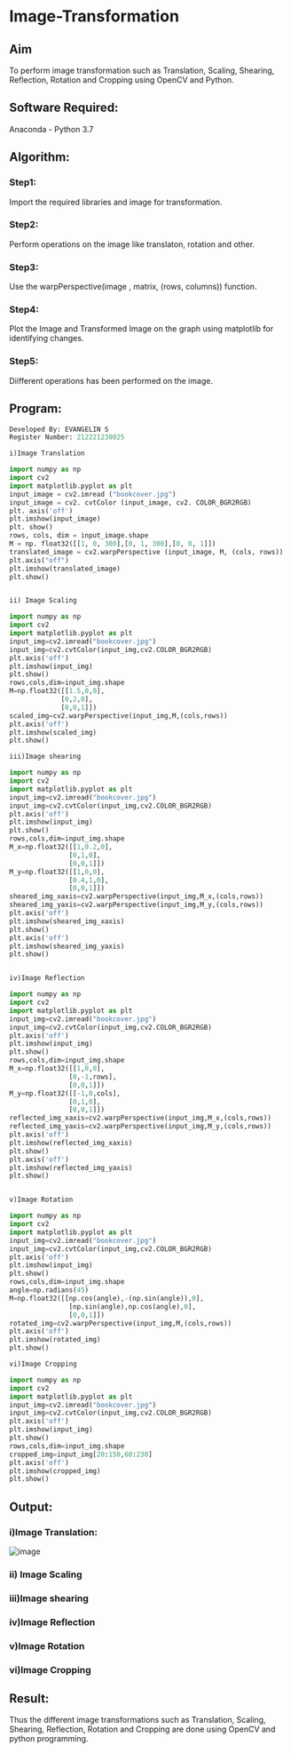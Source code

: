 # Image-Transformation
## Aim
To perform image transformation such as Translation, Scaling, Shearing, Reflection, Rotation and Cropping using OpenCV and Python.

## Software Required:
Anaconda - Python 3.7

## Algorithm:
### Step1:

Import the required libraries and image for transformation.

### Step2:

Perform operations on the image like translaton, rotation and other.

### Step3:

Use the warpPerspective(image , matrix, (rows, columns)) function.

### Step4:

Plot the Image and Transformed Image on the graph using matplotlib for identifying changes.

### Step5:

Diifferent operations has been performed on the image.

## Program:
```python
Developed By: EVANGELIN S
Register Number: 212221230025

i)Image Translation

import numpy as np
import cv2
import matplotlib.pyplot as plt
input_image = cv2.imread ("bookcover.jpg")
input_image = cv2. cvtColor (input_image, cv2. COLOR_BGR2RGB)
plt. axis('off')
plt.imshow(input_image)
plt. show()
rows, cols, dim = input_image.shape
M = np. float32([[1, 0, 300],[0, 1, 300],[0, 0, 1]])
translated_image = cv2.warpPerspective (input_image, M, (cols, rows))
plt.axis("off")
plt.imshow(translated_image)
plt.show()


ii) Image Scaling

import numpy as np
import cv2
import matplotlib.pyplot as plt
input_img=cv2.imread("bookcover.jpg")
input_img=cv2.cvtColor(input_img,cv2.COLOR_BGR2RGB)
plt.axis('off')
plt.imshow(input_img)
plt.show()
rows,cols,dim=input_img.shape
M=np.float32([[1.5,0,0],
             [0,2,0],
             [0,0,1]])
scaled_img=cv2.warpPerspective(input_img,M,(cols,rows))
plt.axis('off')
plt.imshow(scaled_img)
plt.show()

iii)Image shearing

import numpy as np
import cv2
import matplotlib.pyplot as plt
input_img=cv2.imread("bookcover.jpg")
input_img=cv2.cvtColor(input_img,cv2.COLOR_BGR2RGB)
plt.axis('off')
plt.imshow(input_img)
plt.show()
rows,cols,dim=input_img.shape
M_x=np.float32([[1,0.2,0],
               [0,1,0],
               [0,0,1]])
M_y=np.float32([[1,0,0],
               [0.4,1,0],
               [0,0,1]])
sheared_img_xaxis=cv2.warpPerspective(input_img,M_x,(cols,rows))
sheared_img_yaxis=cv2.warpPerspective(input_img,M_y,(cols,rows))
plt.axis('off')
plt.imshow(sheared_img_xaxis)
plt.show()
plt.axis('off')
plt.imshow(sheared_img_yaxis)
plt.show()


iv)Image Reflection

import numpy as np
import cv2
import matplotlib.pyplot as plt
input_img=cv2.imread("bookcover.jpg")
input_img=cv2.cvtColor(input_img,cv2.COLOR_BGR2RGB)
plt.axis('off')
plt.imshow(input_img)
plt.show()
rows,cols,dim=input_img.shape
M_x=np.float32([[1,0,0],
               [0,-1,rows],
               [0,0,1]])
M_y=np.float32([[-1,0,cols],
               [0,1,0],
               [0,0,1]])
reflected_img_xaxis=cv2.warpPerspective(input_img,M_x,(cols,rows))
reflected_img_yaxis=cv2.warpPerspective(input_img,M_y,(cols,rows))
plt.axis('off')
plt.imshow(reflected_img_xaxis)
plt.show()
plt.axis('off')
plt.imshow(reflected_img_yaxis)
plt.show()


v)Image Rotation

import numpy as np
import cv2
import matplotlib.pyplot as plt
input_img=cv2.imread("bookcover.jpg")
input_img=cv2.cvtColor(input_img,cv2.COLOR_BGR2RGB)
plt.axis('off')
plt.imshow(input_img)
plt.show()
rows,cols,dim=input_img.shape
angle=np.radians(45)
M=np.float32([[np.cos(angle),-(np.sin(angle)),0],
               [np.sin(angle),np.cos(angle),0],
               [0,0,1]])
rotated_img=cv2.warpPerspective(input_img,M,(cols,rows))
plt.axis('off')
plt.imshow(rotated_img)
plt.show()

vi)Image Cropping

import numpy as np
import cv2
import matplotlib.pyplot as plt
input_img=cv2.imread("bookcover.jpg")
input_img=cv2.cvtColor(input_img,cv2.COLOR_BGR2RGB)
plt.axis('off')
plt.imshow(input_img)
plt.show()
rows,cols,dim=input_img.shape
cropped_img=input_img[20:150,60:230]
plt.axis('off')
plt.imshow(cropped_img)
plt.show()

```
## Output:
### i)Image Translation:
![image](https://github.com/Evangelin-Ruth/IMAGE-TRANSFORMATIONS/assets/94219798/c596d462-1b46-49a8-99dc-a0d610289f3e)





### ii) Image Scaling



### iii)Image shearing



### iv)Image Reflection



### v)Image Rotation



### vi)Image Cropping





## Result: 

Thus the different image transformations such as Translation, Scaling, Shearing, Reflection, Rotation and Cropping are done using OpenCV and python programming.
